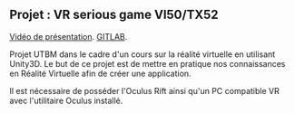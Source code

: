 ## Projet : VR serious game VI50/TX52

[Vidéo de présentation](https://youtu.be/pa5gS8zqeM0). 
[GITLAB](https://gitlab.com/aomnes/projet_vi50_utbm). 

Projet UTBM dans le cadre d'un cours sur la réalité virtuelle en utilisant Unity3D.
Le but de ce projet est de mettre en pratique nos connaissances en Réalité Virtuelle afin de créer une application.

Il est nécessaire de posséder l'Oculus Rift ainsi qu'un PC compatible VR avec l'utilitaire Oculus installé. 
